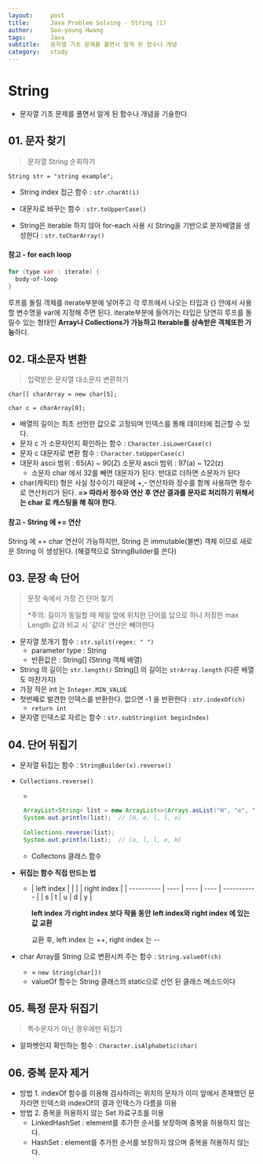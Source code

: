 ```yaml
---
layout:     post
title:      Java Problem Solving - String (1)
author:     Soo-young Hwang
tags: 		Java
subtitle:  	문자열 기초 문제를 풀면서 알게 된 함수나 개념
category:   study
---
```



# String

- 문자열 기초 문제를 풀면서 알게 된 함수나 개념을 기술한다.

## 01. 문자 찾기

> 문자열 String 순회하기

`String str = "string example";`

- String index 접근 함수 : `str.charAt(i)`

- 대문자로 바꾸는 함수 : `str.toUpperCase()`
- String은 iterable 하지 않아 for-each 사용 시 String을 기반으로 분자배열을 생성한다 : `str.toCharArray()`



#### 참고 - for each loop
```java
for (type var : iterate) {
  body-of-loop
}
```


루프를 돌릴 객체를 iterate부분에 넣어주고 각 루프에서 나오는 타입과 {} 안에서 사용할 변수명을 var에 지정해 주면 된다. iterate부분에 들어가는 타입은 당연히 루프를 돌릴수 있는 형태인 **Array나 Collections가 가능하고 Iterable<E>를 상속받은 객체또한 가능**하다.



## 02. 대소문자 변환

> 입력받은 문자열 대소문자 변환하기

`char[] charArray = new char[5];`

`char c = charArray[0];`

- 배열의 길이는 최초 선언한 값으로 고정되며 인덱스를 통해 데이터에 접근할 수 있다.
- 문자 c 가 소문자인지 확인하는 함수 : `Character.isLowerCase(c)`
- 문자 c 대문자로 변환 함수 : `Character.toUpperCase(c)`
- 대문자 ascii 범위 : 65(A) ~ 90(Z)
  소문자 ascii 범위 : 97(a) ~ 122(z)
    - 소문자 char 에서 32를 빼면 대문자가 된다. 반대로 더하면 소문자가 된다
- char(캐릭터) 형은 사실 정수이기 때문에 +,- 연산자와 정수를 함께 사용하면 정수로 연산처리가 된다.
  **=> 따라서 정수와 연산 후 연산 결과를 문자로 처리하기 위해서는 char 로 캐스팅을 해 줘야 한다.**



#### 참고 - String 에 += 연산

String 에 += char 연산이 가능하지만, String 은 immutable(불변) 객체 이므로 새로운 String 이 생성된다. (해결책으로 StringBuilder를 쓴다)



## 03. 문장 속 단어

> 문장 속에서 가장 긴 단어 찾기
>
> *주의: 길이가 동일할 때 제일 앞에 위치한 단어를 답으로 하니 저장한 max Length 값과 비교 시 '같다' 연산은 빼야한다

- 문자열 쪼개기 함수 : `str.split(regex: " ")`
    - parameter type :  String
    - 반환값은 : String[]  (String 객체 배열)
- String 의 길이는 `str.length()`
  String[] 의 길이는 `strArray.length` (다른 배열도 마찬가지)
- 가장 작은 int 는 `Integer.MIN_VALUE`
- 첫번째로 발견한 인덱스를 반환한다. 없으면 -1 을 반환한다 : `str.indexOf(ch)`
    - `return int`
- 문자열 인덱스로 자르는 함수 : `str.subString(int beginIndex)`



## 04. 단어 뒤집기

- 문자열 뒤집는 함수 : `StringBuilder(x).reverse()`

- `Collections.reverse()`

    - 
    ```java
     ArrayList<String> list = new ArrayList<>(Arrays.asList("H", "e", "l", "l", "o"));       
     System.out.println(list);  // [H, e, l, l, o]      
      
     Collections.reverse(list);
     System.out.println(list);  // [o, l, l, e, H]
    ```

    - Collectons 클래스 함수

- **뒤집는 함수 직접 만드는 법**

    - | left index |      |      |      | right index |
          | ---------- | ---- | ---- | ---- | ----------- |
      | s          | t    | u    | d    | y           |

      **left index 가 right index 보다 작을 동안**
      **left index와 right index 에 있는 값 교환**

      교환 후, left index 는 ++, right index 는 --


- char Array를 String 으로 변환시켜 주는 함수 : `String.valueOf(ch)`
    - = `new String(char[])`
    - valueOf 함수는 String 클래스의 static으로 선언 된 클래스 메소드이다



## 05. 특정 문자 뒤집기

> 특수문자가 아닌 경우에만 뒤집기

- 알파벳인지 확인하는 함수 : `Character.isAlphabetic(char)`



## 06. 중복 문자 제거

- 방법 1. indexOf 함수를 이용해 검사하려는 위치의 문자가 이미 앞에서 존재했던 문자라면
  인덱스와 indexOf의 결과 인덱스가 다름을 이용
- 방법 2. 중복을 허용하지 않는 Set 자료구조를 이용
    - LinkedHashSet : element를 추가한 순서를 보장하며 중복을 허용하지 않는다.
    - HashSet : element를 추가한 순서를 보장하지 않으며 중복을 허용하지 않는다.



